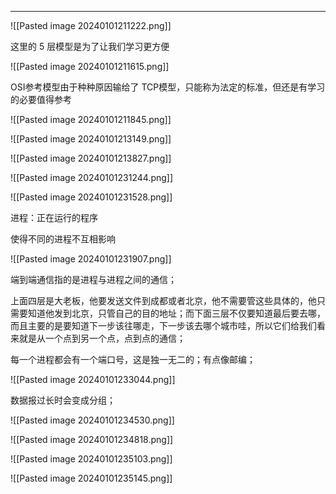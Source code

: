***

![[Pasted image 20240101211222.png]]

这里的 5 层模型是为了让我们学习更方便

![[Pasted image 20240101211615.png]]

OSI参考模型由于种种原因输给了 TCP模型，只能称为法定的标准，但还是有学习的必要值得参考

![[Pasted image 20240101211845.png]]

![[Pasted image 20240101213149.png]]


![[Pasted image 20240101213827.png]]


![[Pasted image 20240101231244.png]]


![[Pasted image 20240101231528.png]]

进程：正在运行的程序

使得不同的进程不互相影响

![[Pasted image 20240101231907.png]]


端到端通信指的是进程与进程之间的通信；

上面四层是大老板，他要发送文件到成都或者北京，他不需要管这些具体的，他只需要知道他发到北京，只管自己的目的地址；而下面三层不仅要知道最后要去哪，而且主要的是要知道下一步该往哪走，下一步该去哪个城市哇，所以它们给我们看来就是从一个点到另一个点，点到点的通信；

每一个进程都会有一个端口号，这是独一无二的；有点像邮编；

![[Pasted image 20240101233044.png]]



数据报过长时会变成分组；

![[Pasted image 20240101234530.png]]

![[Pasted image 20240101234818.png]]


![[Pasted image 20240101235103.png]]


![[Pasted image 20240101235145.png]]

